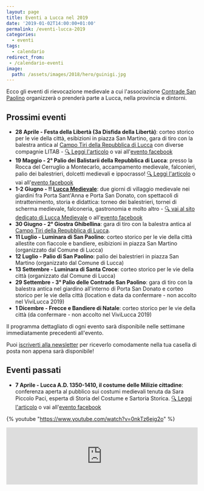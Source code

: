 ```yaml
---
layout: page
title: Eventi a Lucca nel 2019
date: '2019-01-02T14:00:00+01:00'
permalink: /eventi-lucca-2019
categories:
  - eventi
tags:
  - calendario
redirect_from:
 - /calendario-eventi
image:
  path: /assets/images/2018/hero/guinigi.jpg
---
```


Ecco gli eventi di rievocazione medievale a cui l'associazione [Contrade San
Paolino](/about) organizzerà o prenderà parte a Lucca, nella provincia e
dintorni.

## Prossimi eventi

* **28 Aprile - Festa della Libertà (3a Disfida della Libertà)**: corteo storico
  per le vie della città, esibizioni in piazza San Martino, gara di tiro con la
  balestra antica al [Campo Tiri della Repubblica di
  Lucca](https://goo.gl/maps/Cz3SQuVr9YE2) con diverse compagnie LITAB - [:mag:
  Leggi l'articolo](/2019/650-festa-liberta-lucca) o vai all'[evento
  facebook](https://www.facebook.com/events/2578040852268084)
* **19 Maggio - 2° Palio dei Balistarii della Repubblica di Lucca**: presso la
  Rocca del Cerruglio a Montecarlo, accampamento medievale, falconieri, palio
  dei balestrieri, dolcetti medievali e ippocrasso! [:mag: Leggi l'articolo](/2019/eventi-palio-balistarii-repubblica-lucca) o vai all'[evento facebook](https://www.facebook.com/events/2267112130275959/)
* **1-2 Giugno - :bangbang: [Lucca Medievale](https://luccamedievale.it)**: due
  giorni di villaggio medievale nei giardini fra Porta Sant'Anna e Porta San
  Donato, con spettacoli di intrattenimento, storia e didattica: torneo dei
  balestrieri, tornei di scherma medievale, falconeria, gastronomia e molto
  altro - [:mag: vai al sito dedicato di Lucca Medievale](https://luccamedievale.it) o all'[evento facebook](https://www.facebook.com/events/2088772917854661)
* **30 Giugno - 2° Giostra Ghibellina**: gara di tiro con la balestra antica al
  [Campo Tiri della Repubblica di Lucca](https://goo.gl/maps/Cz3SQuVr9YE2).
* **11 Luglio - Luminara di San Paolino**: corteo storico per le vie della città
  allestite con fiaccole e bandiere, esibizioni in piazza San Martino
  (organizzato dal Comune di Lucca)
* **12 Luglio - Palio di San Paolino**: palio dei balestrieri in piazza San
  Martino (organizzato dal Comune di Lucca)
* **13 Settembre - Luminara di Santa Croce**: corteo storico per le vie della
  città (organizzato dal Comune di Lucca)
* **29 Settembre - 3° Palio delle Contrade San Paolino**: gara di tiro con la
  balestra antica nel giardino all'interno di Porta San Donato e corteo storico
  per le vie della città (location e data da confermare - non accolto nel
  ViviLucca 2019)
* **1 Dicembre - Frecce e Bandiere di Natale**: corteo storico per le vie della
  città (da confermare - non accolto nel ViviLucca 2019)

Il programma dettagliato di ogni evento sarà disponibile nelle settimane immediatamente precedenti all'evento.

Puoi [iscriverti alla newsletter](/newsletter) per riceverlo comodamente nella tua casella di posta non appena sarà disponibile!

## Eventi passati

* **7 Aprile - Lucca A.D. 1350-1410, il costume delle Milizie cittadine**:
  conferenza aperta al pubblico sui costumi medievali tenuta da Sara Piccolo
  Paci, esperta di Storia del Costume e Sartoria Storica. [:mag: Leggi l'articolo](/2019/lucca-ad-costume-milizie) o vai all'[evento facebook](https://www.facebook.com/events/306928230004879)

{% youtube "https://www.youtube.com/watch?v=0nkTz6ejg2o" %}

<!-- SnapWidget -->
<script src="https://snapwidget.com/js/snapwidget.js"></script>
<iframe src="https://snapwidget.com/embed/635566" class="snapwidget-widget" allowtransparency="true" frameborder="0" scrolling="no" style="border:none; overflow:hidden; width:100%; "></iframe>